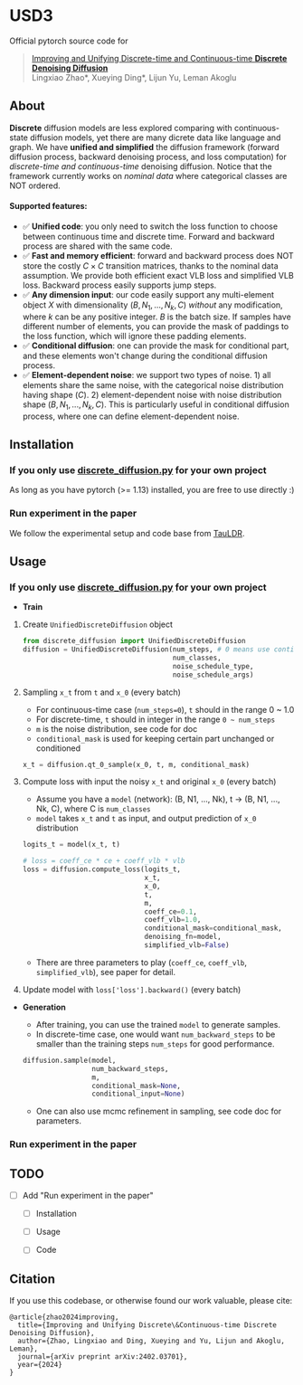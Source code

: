 # USD3
Official pytorch source code for 

> [Improving and Unifying Discrete-time and Continuous-time **Discrete Denoising Diffusion**](https://arxiv.org/pdf/2402.03701.pdf)   
> Lingxiao Zhao*, Xueying Ding*, Lijun Yu, Leman Akoglu

## About  
**Discrete** diffusion models are less explored comparing with continuous-state diffusion models, yet there are many dicrete data like language and graph. We have **unified and simplified** the diffusion framework (forward diffusion process, backward denoising process, and loss computation) for *discrete-time and continuous-time* denoising diffusion. Notice that the framework currently works on *nominal data* where categorical classes are NOT ordered. 

#### Supported features:
  
* ✅ **Unified code**: you only need to switch the loss function to choose between continuous time and discrete time. Forward and backward process are shared with the same code. 
* ✅ **Fast and memory efficient**: forward and backward process does NOT store the costly $C\times C$ transition matrices, thanks to the nominal data assumption. We provide both efficient exact VLB loss and simplified VLB loss. Backward process easily supports jump steps. 
* ✅ **Any dimension input**: our code easily support any multi-element object $X$ with dimensionality $(B, N_1,...,N_k, C)$ *without* any modification, where $k$ can be any positive integer. $B$ is the batch size. If samples have different number of elements, you can provide the mask of paddings to the loss function, which will ignore these padding elements. 
* ✅ **Conditional diffusion**: one can provide the mask for conditional part, and these elements won't change during the conditional diffusion process. 
* ✅ **Element-dependent noise**: we support two types of noise. 1) all elements share the same noise, with the categorical noise distribution having shape $(C)$. 2) element-dependent noise with noise distribution shape $(B, N_1,...,N_k, C)$. This is particularly useful in conditional diffusion process, where one can define element-dependent noise. 


## Installation 

### If you only use [discrete_diffusion.py](./discrete_diffusion.py) for your own project

As long as you have pytorch (>= 1.13) installed, you are free to use directly :)


### Run experiment in the paper 
We follow the experimental setup and code base from [TauLDR](https://github.com/andrew-cr/tauLDR). 


## Usage 

### If you only use [discrete_diffusion.py](./discrete_diffusion.py) for your own project

* **Train**
1. Create `UnifiedDiscreteDiffusion` object

    ``` python 
    from discrete_diffusion import UnifiedDiscreteDiffusion
    diffusion = UnifiedDiscreteDiffusion(num_steps, # 0 means use continuous time
                                         num_classes, 
                                         noise_schedule_type, 
                                         noise_schedule_args)
    ```

2. Sampling `x_t` from `t` and `x_0` (every batch)
      * For continuous-time case (`num_steps=0`),  `t` should in the range  0 ~ 1.0
      * For discrete-time, `t` should in integer in the range  `0 ~ num_steps`
      * `m` is the noise distribution, see code for doc
      * `conditional_mask` is used for keeping certain part unchanged or conditioned
    ``` python
    x_t = diffusion.qt_0_sample(x_0, t, m, conditional_mask)
    ```

3. Compute loss with input the noisy `x_t` and original `x_0` (every batch)
    * Assume you have a `model` (network): (B, N1, ..., Nk), t -> (B, N1, ..., Nk, C), where C is `num_classes`
    * `model` takes `x_t` and `t` as input, and output prediction of `x_0` distribution
    ``` python
    logits_t = model(x_t, t)

    # loss = coeff_ce * ce + coeff_vlb * vlb
    loss = diffusion.compute_loss(logits_t,
                                  x_t, 
                                  x_0, 
                                  t, 
                                  m, 
                                  coeff_ce=0.1,
                                  coeff_vlb=1.0, 
                                  conditional_mask=conditional_mask,
                                  denoising_fn=model,
                                  simplified_vlb=False)
    ```
    * There are three parameters to play (`coeff_ce`, `coeff_vlb`, `simplified_vlb`), see paper for detail.

4. Update model with 
```loss['loss'].backward()``` (every batch)

* **Generation**  
  * After training, you can use the trained `model` to generate samples. 
  * In discrete-time case, one would want `num_backward_steps` to be smaller than the training steps `num_steps` for good performance.  

  ``` python
  diffusion.sample(model,
                   num_backward_steps, 
                   m, 
                   conditional_mask=None,
                   conditional_input=None)
  ```
  * One can also use mcmc refinement in sampling, see code doc for parameters. 


### Run experiment in the paper 


## TODO
- [ ] Add "Run experiment in the paper"
  - [ ] Installation
  - [ ] Usage
  - [ ] Code


## Citation 
If you use this codebase, or otherwise found our work valuable, please cite:

```
@article{zhao2024improving,
  title={Improving and Unifying Discrete\&Continuous-time Discrete Denoising Diffusion},
  author={Zhao, Lingxiao and Ding, Xueying and Yu, Lijun and Akoglu, Leman},
  journal={arXiv preprint arXiv:2402.03701},
  year={2024}
}
```